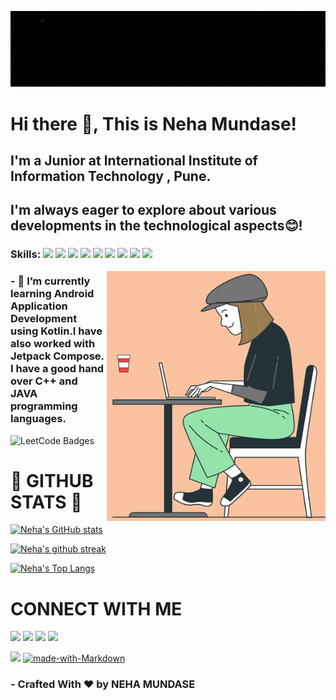 
![](https://github.com/neha-mundase20/GIPHY/blob/main/ezgif.com-gif-maker.gif)

<p align="center">
  
#  **Hi there 👋, This is Neha Mundase!**
  
</p>


## I'm a Junior at International Institute of Information Technology , Pune.

## I'm always eager to explore about various developments in the technological aspects😊!

### Skills: ![](https://img.shields.io/badge/C-00599C?style=for-the-badge&logo=c&logoColor=white)   ![](https://img.shields.io/badge/C%2B%2B-00599C?style=for-the-badge&logo=c%2B%2B&logoColor=white)  ![](https://img.shields.io/badge/java-%23ED8B00.svg?style=for-the-badge&logo=java&logoColor=white) ![](https://img.shields.io/badge/Python-FFD43B?style=for-the-badge&logo=python&logoColor=blue)  ![](https://img.shields.io/badge/Kotlin-0095D5?&style=for-the-badge&logo=kotlin&logoColor=white)  ![](https://img.shields.io/badge/Android-3DDC84?style=for-the-badge&logo=android&logoColor=white) ![](https://img.shields.io/badge/GIT-E44C30?style=for-the-badge&logo=git&logoColor=white)  ![](https://img.shields.io/badge/GitHub-100000?style=for-the-badge&logo=github&logoColor=white) ![](https://img.shields.io/badge/Canva-%2300C4CC.svg?&style=for-the-badge&logo=Canva&logoColor=white)



<img align="right" width="350" height="400" src="https://github.com/neha-mundase20/GIPHY/blob/main/ezgif.com-gif-maker_programming.gif">



### - 🌱 I’m currently learning Android Application Development using Kotlin.I have also worked with Jetpack Compose. I have a good hand over C++ and JAVA programming languages.
 

<img src="https://leetcode-badge-showcase.vercel.app/api?username=neha-mundase20&animated=true" alt="LeetCode Badges"/>

# 🚩  GITHUB STATS  🚩

[![Neha's GitHub stats](https://github-readme-stats.vercel.app/api?username=neha-mundase20&theme=codeSTACKr&show_icons=true)]([https://github.com/neha-mundase20/github-readme-stats])

[![Neha's github streak](https://github-readme-streak-stats.herokuapp.com/?user=neha-mundase20&theme=blue-green)](https://github.com/neha-mundase20/github-readme-streak-stats)

[![Neha's Top Langs](https://github-readme-stats.vercel.app/api/top-langs/?username=neha-mundase20&layout=compact&theme=codeSTACKr&show_icons=true)](https://github.com/neha-mundase20/github-readme-stats)


# CONNECT WITH ME  
[![](https://img.shields.io/badge/Gmail-D14836?style=for-the-badge&logo=gmail&logoColor=white)][1] 
[![](https://img.shields.io/badge/GitHub-100000?style=for-the-badge&logo=github&logoColor=white)][2]
[![](https://img.shields.io/badge/LinkedIn-0077B5?style=for-the-badge&logo=linkedin&logoColor=white)][3]
[![](https://img.shields.io/badge/Twitter-1DA1F2?style=for-the-badge&logo=twitter&logoColor=white)][4]

[1]: https://mail.google.com/
[2]: https://github.com/neha-mundase20
[3]: https://www.linkedin.com/in/neha-mundase-2387a4229
[4]: https://twitter.com/NehaMundase



![](https://komarev.com/ghpvc/?username=neha-mundase20&style=flat)  [![made-with-Markdown](https://img.shields.io/badge/Made%20with-Markdown-1f425f.svg)](http://commonmark.org)

### - Crafted With ❤ by NEHA MUNDASE
